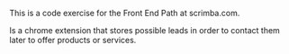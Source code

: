 This is a code exercise for the Front End Path at scrimba.com.

Is a chrome extension that stores possible leads in order to contact them later to offer products or services.

